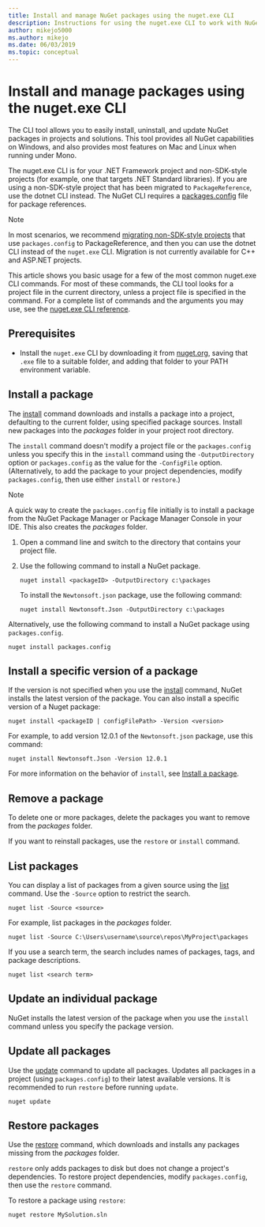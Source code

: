 ```yaml
---
title: Install and manage NuGet packages using the nuget.exe CLI
description: Instructions for using the nuget.exe CLI to work with NuGet packages.
author: mikejo5000
ms.author: mikejo
ms.date: 06/03/2019
ms.topic: conceptual
---
```


# Install and manage packages using the nuget.exe CLI

The CLI tool allows you to easily install, uninstall, and update NuGet packages in projects and solutions. This tool provides all NuGet capabilities on Windows, and also provides most features on Mac and Linux when running under Mono.

The nuget.exe CLI is for your .NET Framework project and non-SDK-style projects (for example, one that targets .NET Standard libraries). If you are using a non-SDK-style project that has been migrated to `PackageReference`, use the dotnet CLI instead. The NuGet CLI requires a [packages.config](../reference/packages-config.md) file for package references.

> [!NOTE]
> In most scenarios, we recommend [migrating non-SDK-style projects](../reference/migrate-packages-config-to-package-reference.md) that use `packages.config` to PackageReference, and then you can use the dotnet CLI instead of the `nuget.exe` CLI. Migration is not currently available for C++ and ASP.NET projects.

This article shows you basic usage for a few of the most common nuget.exe CLI commands. For most of these commands, the CLI tool looks for a project file in the current directory, unless a project file is specified in the command. For a complete list of commands and the arguments you may use, see the [nuget.exe CLI reference](../tools/nuget-exe-cli-reference.md).

## Prerequisites

- Install the `nuget.exe` CLI by downloading it from [nuget.org](https://dist.nuget.org/win-x86-commandline/latest/nuget.exe), saving that `.exe` file to a suitable folder, and adding that folder to your PATH environment variable.

## Install a package

The [install](../tools/cli-ref-install.md) command downloads and installs a package into a project, defaulting to the current folder, using specified package sources. Install new packages into the *packages* folder in your project root directory.

The `install` command doesn't modify a project file or the `packages.config` unless you specify this in the `install` command using the `-OutputDirectory` option or `packages.config` as the value for the `-ConfigFile` option. (Alternatively, to add the package to your project dependencies, modify `packages.config`, then use either `install` or `restore`.)

> [!NOTE]
> A quick way to create the `packages.config` file initially is to install a package from the NuGet Package Manager or Package Manager Console in your IDE. This also creates the *packages* folder.

1. Open a command line and switch to the directory that contains your project file.

2. Use the following command to install a NuGet package.

    ```cli
    nuget install <packageID> -OutputDirectory c:\packages
    ```

    To install the `Newtonsoft.json` package, use the following command:

    ```cli
    nuget install Newtonsoft.Json -OutputDirectory c:\packages
    ```

Alternatively, use the following command to install a NuGet package using `packages.config`.

```cli
nuget install packages.config
```

## Install a specific version of a package

If the version is not specified when you use the [install](../tools/cli-ref-install.md) command, NuGet installs the latest version of the package. You can also install a specific version of a Nuget package:

```cli
nuget install <packageID | configFilePath> -Version <version>
```

For example, to add version 12.0.1 of the `Newtonsoft.json` package, use this command:

```cli
nuget install Newtonsoft.Json -Version 12.0.1
```

For more information on the behavior of `install`, see [Install a package](#install-a-package).

## Remove a package

To delete one or more packages, delete the packages you want to remove from the *packages* folder.

If you want to reinstall packages, use the `restore` or `install` command.

## List packages

You can display a list of packages from a given source using the [list](../tools/cli-ref-list.md) command. Use the `-Source` option to restrict the search.

```cli
nuget list -Source <source>
```

For example, list packages in the *packages* folder.

```cli
nuget list -Source C:\Users\username\source\repos\MyProject\packages
```

If you use a search term, the search includes names of packages, tags, and package descriptions.

```cli
nuget list <search term>
```

## Update an individual package

NuGet installs the latest version of the package when you use the `install` command unless you specify the package version.

## Update all packages

Use the [update](../tools/cli-ref-update.md) command to update all packages. Updates all packages in a project (using `packages.config`) to their latest available versions. It is recommended to run `restore` before running `update`.

```cli
nuget update
```

## Restore packages

Use the [restore](../tools/cli-ref-restore.md) command, which downloads and installs any packages missing from the *packages* folder.

`restore` only adds packages to disk but does not change a project's dependencies. To restore project dependencies, modify `packages.config`, then use the `restore` command.

To restore a package using `restore`:

```cli
nuget restore MySolution.sln
```